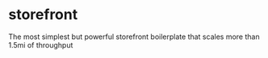# storefront

The most simplest but powerful storefront boilerplate that scales more than 1.5mi of throughput 
